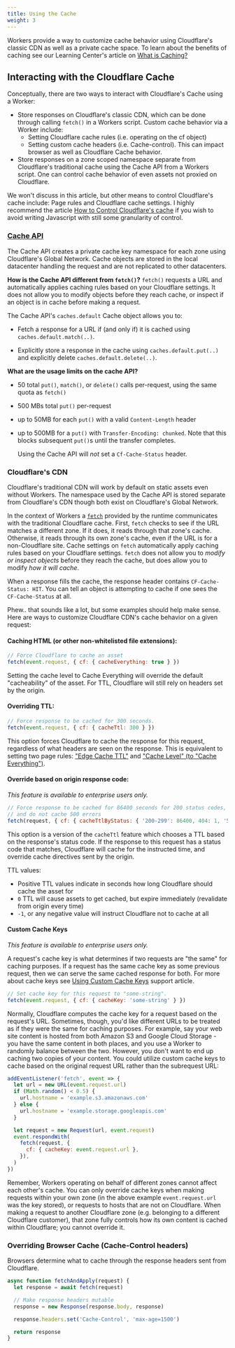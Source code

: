 ```yaml
---
title: Using the Cache
weight: 3
---
```


Workers provide a way to customize cache behavior using Cloudflare's classic CDN as well as a private cache space. To learn about the benefits of caching see our Learning Center's article on [What is Caching?](https://www.cloudflare.com/learning/cdn/what-is-caching/)

## Interacting with the Cloudflare Cache

Conceptually, there are two ways to interact with Cloudflare's Cache using a Worker:

- Store responses on Cloudflare's classic CDN, which can be done through calling `fetch()` in a Workers script. Custom cache behavior via a Worker include:
  - Setting Cloudflare cache rules (i.e. operating on the cf object)
  - Setting custom cache headers (i.e. Cache-control). This can impact browser as well as Cloudflare Cache behavior.
- Store responses on a zone scoped namespace separate from Cloudflare's traditional cache using the Cache API from a Workers script. One can control cache behavior of even assets not proxied on Cloudflare.

We won't discuss in this article, but other means to control Cloudflare's cache include: Page rules and Cloudflare cache settings. I highly recommend the article [How to Control Cloudflare's cache](https://support.cloudflare.com/hc/en-us/articles/202775670) if you wish to avoid writing Javascript with still some granularity of control.

### [Cache API](/reference/apis/cache)

The Cache API creates a private cache key namespace for each zone using Cloudflare's Global Network. Cache objects are stored in the local datacenter handling the request and are not replicated to other datacenters.

**How is the Cache API different from `fetch()`?** `fetch()` requests a URL and automatically applies caching rules based on your Cloudflare settings. It does not allow you to modify objects before they reach cache, or inspect if an object is in cache before making a request.

The Cache API's `caches.default` Cache object allows you to:

- Fetch a response for a URL if (and only if) it is cached using `caches.default.match(..)`.

- Explicitly store a response in the cache using `caches.default.put(..)` and explicitly delete `caches.default.delete(..)`.

**What are the usage limits on the cache API?**

- 50 total `put()`, `match()`, or `delete()` calls per-request, using the same quota as `fetch()`

- 500 MBs total `put()` per-request

- up to 50MB for each `put()` with a valid `Content-Length` header

- up to 500MB for a `put()` with `Transfer-Encoding: chunked`. Note that this blocks subsequent `put()`s until the transfer completes.

  Using the Cache API will _not_ set a `Cf-Cache-Status` header.

### Cloudflare's CDN

Cloudflare's traditional CDN will work by default on static assets even without Workers. The namespace used by the Cache API is stored separate from Cloudflare's CDN though both exist on Cloudflare's Global Network.

In the context of Workers a [`fetch`](/reference/apis/fetch) provided by the runtime communicates with the traditional Cloudflare cache. First, `fetch` checks to see if the URL matches a different zone. If it does, it reads through that zone's cache. Otherwise, it reads through its own zone's cache, even if the URL is for a non-Cloudflare site. Cache settings on `fetch` automatically apply caching rules based on your Cloudflare settings. `fetch` does not allow you to _modify or inspect objects_ before they reach the cache, but does allow you to modify _how it will cache_.

When a response fills the cache, the response header contains `CF-Cache-Status: HIT`. You can tell an object is attempting to cache if one sees the `CF-Cache-Status` at all.

Phew.. that sounds like a lot, but some examples should help make sense. Here are ways to customize Cloudflare CDN's cache behavior on a given request:

#### Caching HTML (or other non-whitelisted file extensions):

```javascript
// Force Cloudflare to cache an asset
fetch(event.request, { cf: { cacheEverything: true } })
```

Setting the cache level to Cache Everything will override the default "cacheability" of the asset. For TTL, Cloudflare will still rely on headers set by the origin.

#### Overriding TTL:

```javascript
// Force response to be cached for 300 seconds.
fetch(event.request, { cf: { cacheTtl: 300 } })
```

This option forces Cloudflare to cache the response for this request, regardless of what headers are seen on the response. This is equivalent to setting two page rules: ["Edge Cache TTL"](https://support.cloudflare.com/hc/en-us/articles/200168376-What-does-edge-cache-expire-TTL-mean-) and ["Cache Level" (to "Cache Everything")](https://support.cloudflare.com/hc/en-us/articles/200172266-What-do-the-custom-caching-options-mean-in-Page-Rules-).

#### Override based on origin response code:

_This feature is available to enterprise users only._

```javascript
// Force response to be cached for 86400 seconds for 200 status codes, 1 second for 404,
// and do not cache 500 errors
fetch(request, { cf: { cacheTtlByStatus: { '200-299': 86400, 404: 1, '500-599': 0 } } })
```

This option is a version of the `cacheTtl` feature which chooses a TTL based on the response's status code. If the response to this request has a status code that matches, Cloudflare will cache for the instructed time, and override cache directives sent by the origin.

TTL values:

- Positive TTL values indicate in seconds how long Cloudflare should cache the asset for
- `0` TTL will cause assets to get cached, but expire immediately (revalidate from origin every time)
- `-1`, or any negative value will instruct Cloudflare not to cache at all

#### Custom Cache Keys

_This feature is available to enterprise users only._

A request's cache key is what determines if two requests are "the same" for caching purposes. If a request has the same cache key as some previous request, then we can serve the same cached response for both. For more about cache keys see [Using Custom Cache Keys](https://support.cloudflare.com/hc/en-us/articles/115004290387) support article.

```javascript
// Set cache key for this request to "some-string".
fetch(event.request, { cf: { cacheKey: 'some-string' } })
```

Normally, Cloudflare computes the cache key for a request based on the request's URL. Sometimes, though, you'd like different URLs to be treated as if they were the same for caching purposes. For example, say your web site content is hosted from both Amazon S3 and Google Cloud Storage - you have the same content in both places, and you use a Worker to randomly balance between the two. However, you don't want to end up caching two copies of your content. You could utilize custom cache keys to cache based on the original request URL rather than the subrequest URL:

```javascript
addEventListener('fetch', event => {
  let url = new URL(event.request.url)
  if (Math.random() < 0.5) {
    url.hostname = 'example.s3.amazonaws.com'
  } else {
    url.hostname = 'example.storage.googleapis.com'
  }

  let request = new Request(url, event.request)
  event.respondWith(
    fetch(request, {
      cf: { cacheKey: event.request.url },
    }),
  )
})
```

Remember, Workers operating on behalf of different zones cannot affect each other's cache. You can only override cache keys when making requests within your own zone (in the above example `event.request.url` was the key stored), or requests to hosts that are not on Cloudflare. When making a request to another Cloudflare zone (e.g. belonging to a different Cloudflare customer), that zone fully controls how its own content is cached within Cloudflare; you cannot override it.

### Overriding Browser Cache (Cache-Control headers)

Browsers determine what to cache through the response headers sent from Cloudflare.

```javascript
async function fetchAndApply(request) {
  let response = await fetch(request)

  // Make response headers mutable
  response = new Response(response.body, response)

  response.headers.set('Cache-Control', 'max-age=1500')

  return response
}
```

